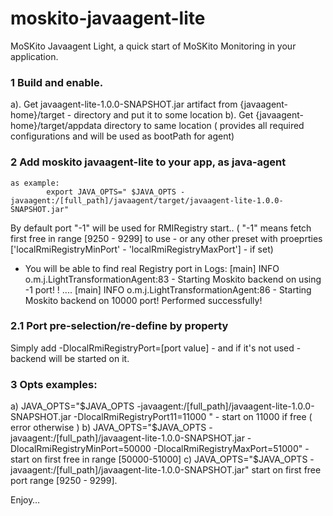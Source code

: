 # moskito-javaagent-lite
MoSKito Javaagent Light, a quick start of MoSKito Monitoring in your application.


### 1 Build and enable.

  a). Get javaagent-lite-1.0.0-SNAPSHOT.jar  artifact from {javaagent-home}/target - directory  and   put it to  some location
  b). Get {javaagent-home}/target/appdata  directory to same location ( provides all required configurations and will be used as bootPath for agent)

### 2 Add  moskito javaagent-lite to your app, as  java-agent
   	as example:
			export JAVA_OPTS=" $JAVA_OPTS -javaagent:/[full_path]/javaagent/target/javaagent-lite-1.0.0-SNAPSHOT.jar"

    
   By default port "-1" will be used for RMIRegistry start.. ( "-1" means  fetch first free  in range [9250 - 9299] to use  - or any other preset with 
   proeprties ['localRmiRegistryMinPort' - 'localRmiRegistryMaxPort'] - if set) 
   - You will be able to find real Registry port in Logs:
    	[main] INFO   o.m.j.LightTransformationAgent:83 - Starting Moskito backend on using -1 port! !
    	....
    	[main] INFO   o.m.j.LightTransformationAgent:86 - Starting Moskito backend on 10000 port! Performed successfully!
 
### 2.1 Port pre-selection/re-define by property
   
   Simply add -DlocalRmiRegistryPort=[port value] - and if it's not used - backend will be started on it.
    
    
### 3 Opts examples:    
    
    
    
   a) JAVA_OPTS="$JAVA_OPTS -javaagent:/[full_path]/javaagent-lite-1.0.0-SNAPSHOT.jar -DlocalRmiRegistryPort11=11000 " - start on 11000 if free ( error otherwise )
   b) JAVA_OPTS="$JAVA_OPTS -javaagent:/[full_path]/javaagent-lite-1.0.0-SNAPSHOT.jar -DlocalRmiRegistryMinPort=50000 -DlocalRmiRegistryMaxPort=51000" - start on first free in range
    [50000-51000]
   c) JAVA_OPTS="$JAVA_OPTS -javaagent:/[full_path]/javaagent-lite-1.0.0-SNAPSHOT.jar"  start on first free port range [9250 - 9299].


Enjoy…